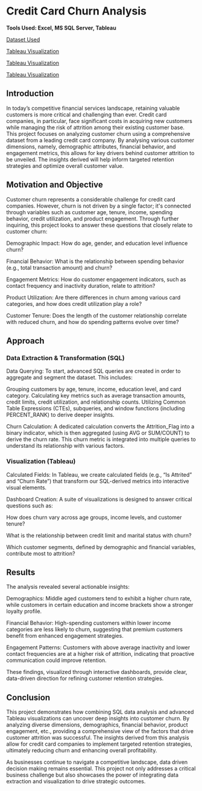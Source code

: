 # Credit Card Churn Analysis
**Tools Used: Excel, MS SQL Server, Tableau**

[Dataset Used](https://www.kaggle.com/datasets/sakshigoyal7/credit-card-customers/data)

[Tableau Visualization](https://public.tableau.com/app/profile/edison.tran/viz/CreditCardChurn_17417959876420/Dashboard1)

[Tableau Visualization](https://public.tableau.com/app/profile/edison.tran/viz/CreditCardChurnDashboard2/Dashboard2)

[Tableau Visualization](https://public.tableau.com/app/profile/edison.tran/viz/CreditCardChurnDashboard3/Dashboard3)

## Introduction
In today’s competitive financial services landscape, retaining valuable customers is more critical and challenging than ever.
Credit card companies, in particular, face significant costs in acquiring new customers while managing the risk of attrition
among their existing customer base. This project focuses on analyzing customer churn using a comprehensive dataset from a
leading credit card company. By analysing various customer dimensions, namely, demographic attributes, financial behavior,
and engagement metrics, this allows for key drivers behind customer attrition to be unveiled. The insights derived will help
inform targeted retention strategies and optimize overall customer value.

## Motivation and Objective
Customer churn represents a considerable challenge for credit card companies. However, churn is not driven by a single factor; 
it's connected through variables such as customer age, tenure, income, spending behavior, credit utilization, and product engagement.
Through further inquiring, this project looks to answer these questions that closely relate to customer churn:

Demographic Impact: How do age, gender, and education level influence churn?

Financial Behavior: What is the relationship between spending behavior (e.g., total transaction amount) and churn?

Engagement Metrics: How do customer engagement indicators, such as contact frequency and inactivity duration, relate to attrition?

Product Utilization: Are there differences in churn among various card categories, and how does credit utilization play a role?

Customer Tenure: Does the length of the customer relationship correlate with reduced churn, and how do spending patterns evolve over time?

## Approach
### Data Extraction & Transformation (SQL)
Data Querying:
To start, advanced SQL queries are created in order to aggregate and segment the dataset. This includes:

Grouping customers by age, tenure, income, education level, and card category.
Calculating key metrics such as average transaction amounts, credit limits, credit utilization, and relationship counts.
Utilizing Common Table Expressions (CTEs), subqueries, and window functions (including PERCENT_RANK) to derive deeper insights.

Churn Calculation:
A dedicated calculation converts the Attrition_Flag into a binary indicator, which is then aggregated (using AVG or SUM/COUNT) to derive the churn rate. This churn metric is integrated into multiple queries to understand its relationship with various factors.

### Visualization (Tableau)
Calculated Fields:
In Tableau, we create calculated fields (e.g., “Is Attrited” and “Churn Rate”) that transform our SQL-derived metrics into interactive visual elements.

Dashboard Creation:
A suite of visualizations is designed to answer critical questions such as:

How does churn vary across age groups, income levels, and customer tenure?

What is the relationship between credit limit and marital status with churn?

Which customer segments, defined by demographic and financial variables, contribute most to attrition?


## Results
The analysis revealed several actionable insights:

Demographics: Middle aged customers tend to exhibit a higher churn rate, while customers in certain education and income brackets show a stronger loyalty profile.

Financial Behavior: High-spending customers within lower income categories are less likely to churn, suggesting that premium customers benefit from enhanced engagement strategies.

Engagement Patterns: Customers with above average inactivity and lower contact frequencies are at a higher risk of attrition, indicating that proactive communication could improve retention.

These findings, visualized through interactive dashboards, provide clear, data-driven direction for refining customer retention strategies.

## Conclusion
This project demonstrates how combining SQL data analysis and advanced Tableau visualizations can uncover deep insights into customer churn. By analyzing diverse dimensions,
demographics, financial behavior, product engagement, etc., providing a comprehensive view of the factors that drive customer attrition was successful. The insights derived
from this analysis allow for credit card companies to implement targeted retention strategies, ultimately reducing churn and enhancing overall profitability.

As businesses continue to navigate a competitive landscape, data driven decision making remains essential. This project not only addresses a critical business challenge but
also showcases the power of integrating data extraction and visualization to drive strategic outcomes.
